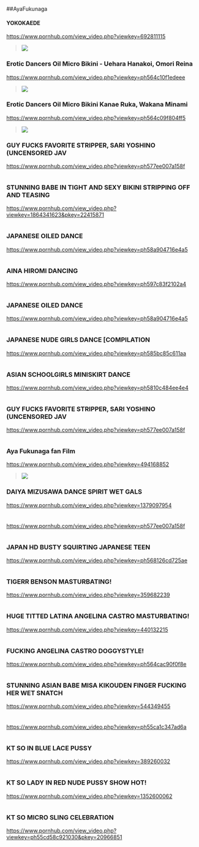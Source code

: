 ##AyaFukunaga
#### YOKOKAEDE
https://www.pornhub.com/view_video.php?viewkey=692811115
>![](https://ci.phncdn.com/videos/201206/11/5168087/original/(m=ecuKGgaaaa)(mh=XZQrtvOHKqiTYwrw)16.jpg)
### Erotic Dancers Oil Micro Bikini - Uehara Hanakoi, Omori Reina 
https://www.pornhub.com/view_video.php?viewkey=ph564c10f1edeee
>![](https://bi.phncdn.com/videos/201511/18/61871251/original/(m=ecuKGgaaaa)(mh=605Rd8zMJtr4-8VR)7.jpg)
### Erotic Dancers Oil Micro Bikini Kanae Ruka, Wakana Minami
https://www.pornhub.com/view_video.php?viewkey=ph564c09f804ff5
>![](https://bi.phncdn.com/videos/201511/18/61869531/original/(m=ecuKGgaaaa)(mh=NCOwHdYbsjTWdfbS)4.jpg)
### GUY FUCKS FAVORITE STRIPPER, SARI YOSHINO (UNCENSORED JAV
https://www.pornhub.com/view_video.php?viewkey=ph577ee007a158f
>![]()
### STUNNING BABE IN TIGHT AND SEXY BIKINI STRIPPING OFF AND TEASING
https://www.pornhub.com/view_video.php?viewkey=1864341623&pkey=22415871
>![]()
### JAPANESE OILED DANCE
https://www.pornhub.com/view_video.php?viewkey=ph58a904716e4a5
>![]()
### AINA HIROMI DANCING
https://www.pornhub.com/view_video.php?viewkey=ph597c83f2102a4
>![]()
### JAPANESE OILED DANCE
https://www.pornhub.com/view_video.php?viewkey=ph58a904716e4a5
>![]()
### JAPANESE NUDE GIRLS DANCE [COMPILATION
https://www.pornhub.com/view_video.php?viewkey=ph585bc85c611aa
>![]()
### ASIAN SCHOOLGIRLS MINISKIRT DANCE
https://www.pornhub.com/view_video.php?viewkey=ph5810c484ee4e4
>![]()
### GUY FUCKS FAVORITE STRIPPER, SARI YOSHINO (UNCENSORED JAV
https://www.pornhub.com/view_video.php?viewkey=ph577ee007a158f
>![]()
### Aya Fukunaga fan Film
https://www.pornhub.com/view_video.php?viewkey=494168852
>![](https://bi.phncdn.com/videos/201310/28/19056252/original/(m=ecuKGgaaaa)(mh=k2CqbrJEIMTAYUiI)6.jpg)
### DAIYA MIZUSAWA DANCE SPIRIT WET GALS
https://www.pornhub.com/view_video.php?viewkey=1379097954
>![]()
###
https://www.pornhub.com/view_video.php?viewkey=ph577ee007a158f
>![]()
### JAPAN HD BUSTY SQUIRTING JAPANESE TEEN
https://www.pornhub.com/view_video.php?viewkey=ph568126cd725ae
>![]()
### TIGERR BENSON MASTURBATING!
https://www.pornhub.com/view_video.php?viewkey=359682239
>![]()
### HUGE TITTED LATINA ANGELINA CASTRO MASTURBATING!
https://www.pornhub.com/view_video.php?viewkey=440132215
>![]()
### FUCKING ANGELINA CASTRO DOGGYSTYLE!
https://www.pornhub.com/view_video.php?viewkey=ph564cac90f0f8e
>![]()
### STUNNING ASIAN BABE MISA KIKOUDEN FINGER FUCKING HER WET SNATCH
https://www.pornhub.com/view_video.php?viewkey=544349455
>![]()
### 
https://www.pornhub.com/view_video.php?viewkey=ph55ca1c347ad6a
>![]()
### KT SO IN BLUE LACE PUSSY
https://www.pornhub.com/view_video.php?viewkey=389260032
>![]()
### KT SO LADY IN RED NUDE PUSSY SHOW HOT!
https://www.pornhub.com/view_video.php?viewkey=1352600062
>![]()
### KT SO MICRO SLING CELEBRATION
https://www.pornhub.com/view_video.php?viewkey=ph55cd58c921030&pkey=20966851
>![]()
